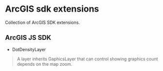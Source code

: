 # ArcGIS sdk extensions
Collection of ArcGIS SDK extensions.

## ArcGIS JS SDK
* DotDensityLayer
> A layer inherits GaphicsLayer that can control showing graphics count depends on the map zoom.
